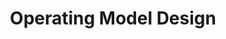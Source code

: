 ---
layout: sub-service
order: 1
title: "Operating Model Design"
parent: "Organizational Design and Alignment"
description: "SLKone's Operating Model Design services ensure that your organization's structure, processes, and systems are optimized to support your strategic goals and drive business performance."
approach: "We assess your current operating model to identify strengths and areas for improvement. Our team collaborates with your leadership to design an operating model that aligns with your strategic objectives, enhances efficiency, and supports sustainable growth."
intro: "Optimize your organization's structure and processes to drive performance and support strategic goals through tailored Operating Model Design services."
focus_areas:
  - title: "Current State Assessment"
    content: "Analyze your existing operating model to identify strengths, weaknesses, and opportunities for improvement."
  - title: "Future State Design"
    content: "Design an operating model that aligns with your strategic objectives and business requirements."
  - title: "Governance Structure Development"
    content: "Establish clear decision-making processes and accountability frameworks to support your operating model."
  - title: "Performance Metric Design"
    content: "Develop KPIs that align with your new operating model and strategic goals."
  - title: "Implementation Planning"
    content: "Create detailed plans for transitioning to the new operating model, ensuring seamless execution."
why_choose:
  - "Comprehensive Operating Model Expertise"
  - "Strategic Alignment with Business Goals"
  - "Data-Driven Design Approach"
  - "Proven Methodologies for Successful Implementation"
cta: "Contact us to design an Operating Model that drives your strategic objectives and enhances organizational performance."
icon: "fa-object-group"
color: "cinnabar"
image: "/assets/images/backgrounds/operating-model-design.webp"
permalink: /services/organizational-design-and-alignment/operating-model-design
case-study: Organizational-Design-for-a-10B-Oil-and-Gas-Company
---